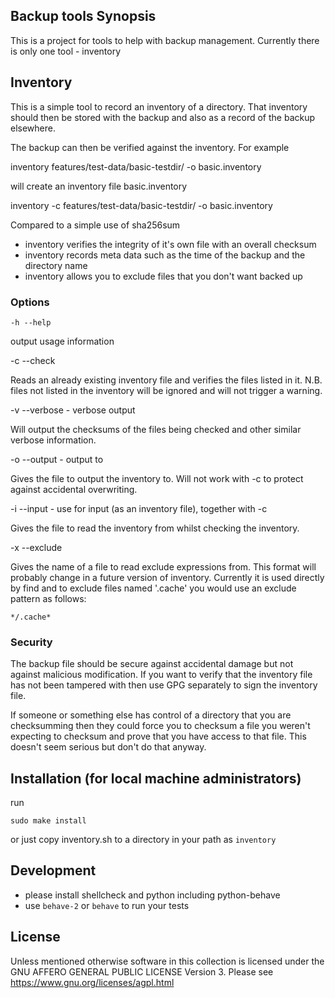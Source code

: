 ## Backup tools Synopsis

This is a project for tools to help with backup management.  Currently
there is only one tool - inventory

## Inventory

This is a simple tool to record an inventory of a directory.  That
inventory should then be stored with the backup and also as a record
of the backup elsewhere.

The backup can then be verified against the inventory.  For example

   inventory features/test-data/basic-testdir/ -o basic.inventory

will create an inventory file basic.inventory

   inventory -c features/test-data/basic-testdir/ -o basic.inventory

Compared to a simple use of sha256sum

  * inventory verifies the integrity of it's own file with an overall checksum
  * inventory records meta data such as the time of the backup and the directory name
  * inventory allows you to exclude files that you don't want backed up

### Options

    -h --help

output usage information

 -c --check

Reads an already existing inventory file and verifies the files
listed in it.  N.B. files not listed in the inventory will be ignored
and will not trigger a warning.

 -v --verbose - verbose output

Will output the checksums of the files being checked and other similar
verbose information.

 -o --output <file> - output to <file>

Gives the file to output the inventory to.  Will not work with -c to
protect against accidental overwriting.

 -i --input <file> - use <file> for input (as an inventory file), together with -c

Gives the file to read the inventory from whilst checking the inventory.

 -x --exclude <file>

Gives the name of a file to read exclude expressions from.  This
format will probably change in a future version of inventory.
Currently it is used directly by find and to exclude files named
'.cache' you would use an exclude pattern as follows:

    */.cache*

### Security

The backup file should be secure against accidental damage but not
against malicious modification.  If you want to verify that the
inventory file has not been tampered with then use GPG separately to
sign the inventory file.

If someone or something else has control of a directory that you are
checksumming then they could force you to checksum a file you weren't
expecting to checksum and prove that you have access to that file.
This doesn't seem serious but don't do that anyway.

## Installation (for local machine administrators)

run

    sudo make install

or just copy inventory.sh to a directory in your path as `inventory`


## Development

* please install shellcheck and python including python-behave
* use `behave-2` or `behave` to run your tests

## License

Unless mentioned otherwise software in this collection is licensed
under the GNU AFFERO GENERAL PUBLIC LICENSE Version 3.  Please see
https://www.gnu.org/licenses/agpl.html